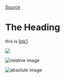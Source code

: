 [Source](http://example.com/blah.html "Permalink to source")

# The Heading

this is [link1][1].

![][2]

![relative image][2]

![absolute image][3]


[1]: http://www.leroymerlin.fr/v3/p/produits/panneau-contreplaque-okoume-exterieur-ep-18mm-250x122cm-e105152
[2]: blah.jpg
[3]: http://www.google.com/blah.jpg
